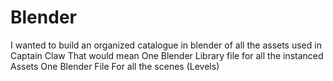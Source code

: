# Blender

I wanted to build an organized catalogue in blender of all the assets used in Captain Claw
That would mean
One Blender Library file for all the instanced Assets
One Blender File For all the scenes (Levels)